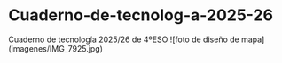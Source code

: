 # Cuaderno-de-tecnolog-a-2025-26
Cuaderno de tecnología 2025/26 de 4ºESO
![foto de diseño de mapa] (imagenes/IMG_7925.jpg)
